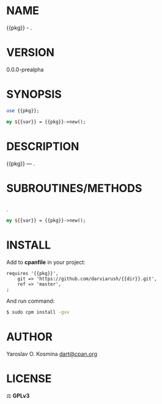 # NAME

{{pkg}} - .

# VERSION

0.0.0-prealpha

# SYNOPSIS

```perl
use {{pkg}};

my ${{var}} = {{pkg}}->new();
```

# DESCRIPTION

{{pkg}} — .

# SUBROUTINES/METHODS

## 

.

```perl
my ${{var}} = {{pkg}}->new();
```

# INSTALL

Add to **cpanfile** in your project:

```cpanfile
requires '{{pkg}}',
    git => 'https://github.com/darviarush/{{dir}}.git',
    ref => 'master',
;
```

And run command:

```sh
$ sudo cpm install -gvv
```

# AUTHOR

Yaroslav O. Kosmina [dart@cpan.org](mailto:dart@cpan.org)

# LICENSE

⚖ **GPLv3**
